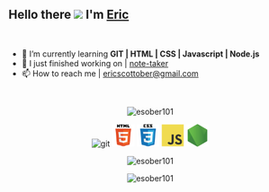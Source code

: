 ## Hello there <img src="https://media.giphy.com/media/hvRJCLFzcasrR4ia7z/giphy.gif" width="25px"> I'm [Eric](https://esober101.github.io/my-portfolio/)

<br>

- 🌱 I’m currently learning **GIT | HTML | CSS | Javascript | Node.js**
- 🔭 I just finished working on | [note-taker](https://github.com/esober101/note-taker)
- 📫 How to reach me | [ericscottober@gmail.com](mailto:ericscottober@gmail.com?subject=[GitHub]%20Source%20Han%20Sans)

<br>

<p align="center"> <img src="https://komarev.com/ghpvc/?username=esober101" alt="esober101" /> 

<p align="center"><img src="https://www.vectorlogo.zone/logos/git-scm/git-scm-icon.svg" alt="git" width="40" height="40"/>  

<img src="https://raw.githubusercontent.com/devicons/devicon/master/icons/html5/html5-original-wordmark.svg" alt="html5" width="40" height="40"/>

<img src="https://raw.githubusercontent.com/devicons/devicon/master/icons/css3/css3-original-wordmark.svg" alt="css3" width="40" height="40"/> 

<img src="https://raw.githubusercontent.com/devicons/devicon/master/icons/javascript/javascript-original.svg" alt="javascript" width="40" height="40"/>  

<img src="https://raw.githubusercontent.com/devicons/devicon/master/icons/nodejs/nodejs-original.svg" alt="nodejs" width="40" height="40"/> 

<p align="center"><img src="https://github-readme-stats.vercel.app/api/top-langs/?username=esober101&show_icons=true&theme=dark)" alt="esober101" />

<p align="center"><img src="https://github-readme-stats.vercel.app/api?username=esober101&show_icons=true" alt="esober101" />
